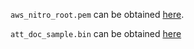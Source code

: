 

`aws_nitro_root.pem` can be obtained [here](https://aws-nitro-enclaves.amazonaws.com/AWS_NitroEnclaves_Root-G1.zip).

`att_doc_sample.bin` can be obtained [here](https://github.com/aws-samples/aws-iot-validate-enclave-attestation/blob/main/validate_doc/att_doc_sample.bin)